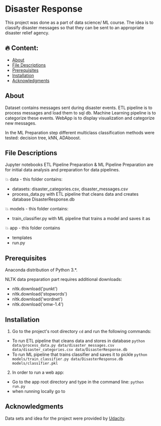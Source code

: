 # Disaster Response
This project was done as a part of data science/ ML course. The idea is to classify disaster messages so that they can be sent to an appropriate disaster relief agency.    

## 🔥 Content:

- [About](#about)
- [File Descriptions](#file-descriptions)
- [Prerequisites](#prerequisites)
- [Installation](#installation)
- [Acknowledgments](#acknowledgments)

## About
Dataset contains messages sent during disaster events. ETL pipeline is to process messages and load them to sql db. Machine Learning pipeline is to categorize these events. WebApp is to display visualization and categorize new messages.

In the ML Preparation step different multiclass classification methods were tested: decision tree, kNN, ADAboost.

## File Descriptions
Jupyter notebooks ETL Pipeline Preparation & ML Pipeline Preparation are for initial data analysis and preparation for data pipelines.

💥 data -  this folder contains:
+ datasets: disaster_categories.csv, disaster_messages.csv
+ process_data.py with ETL pipeline that cleans data and creates database DisasterResponse.db

💥 models - this folder contains:
+ train_classifier.py with ML pipeline that trains a model and saves it as 

💥 app - this folder contains
+ templates 
+ run.py 

## Prerequisites
Anaconda distribution of Python 3.*.

NLTK data preparation part requires additional downloads:
- nltk.download('punkt')
- nltk.download('stopwords')
- nltk.download('wordnet')
- nltk.download('omw-1.4')

## Installation
1. Go to the project's root directory `cd` and run the following commands:
- To run ETL pipeline that cleans data and stores in database
        `python data/process_data.py data/disaster_messages.csv data/disaster_categories.csv data/DisasterResponse.db`
- To run ML pipeline that trains classifier and saves it to pickle
        `python models/train_classifier.py data/DisasterResponse.db models/classifier.pkl`

2. In order to run a web app: 
- Go to the app root directory and type in the command line: `python run.py`
- when running locally go to

## Acknowledgments
Data sets and idea for the project were provided by [Udacity](https://www.udacity.com/).